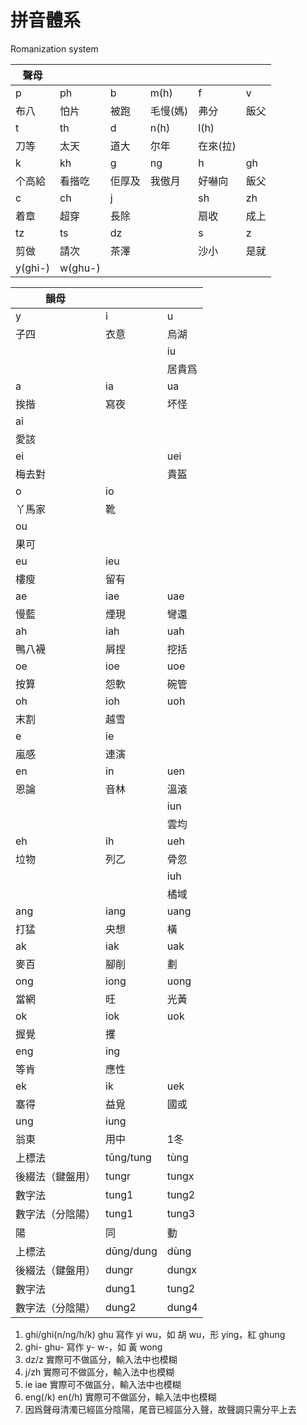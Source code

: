 # 拼音體系

Romanization system

| 聲母    |         |        |          |          |      |
| ------- | ------- | ------ | -------- | -------- | ---- |
| p       | ph      | b      | m(h)     | f        | v    |
| 布八    | 怕片    | 被跑   | 毛慢(媽) | 弗分     | 飯父 |
| t       | th      | d      | n(h)     | l(h)     |      |
| 刀等    | 太天    | 道大   | 尔年     | 在來(拉) |      |
| k       | kh      | g      | ng       | h        | gh   |
| 个高給  | 看揩吃  | 佢厚及 | 我傲月   | 好嚇向   | 飯父 |
| c       | ch      | j      |          | sh       | zh   |
| 着章    | 超穿    | 長除   |          | 扇收     | 成上 |
| tz      | ts      | dz     |          | s        | z    |
| 剪做    | 請次    | 茶澤   |          | 沙小     | 是就 |
| y(ghi-) | w(ghu-) |        |          |          |      |

| 韻母   |      |        |
| ------ | ---- | ------ |
| y      | i    | u      |
| 子四   | 衣意 | 烏湖   |
|        |      | iu     |
|        |      | 居貴爲 |
| a      | ia   | ua     |
| 挨揩   | 寫夜 | 坏怪   |
| ai     |      |        |
| 愛該   |      |        |
| ei     |      | uei    |
| 梅去對 |      | 貴盔   |
| o      | io   |        |
| 丫馬家 | 靴   |        |
| ou     |      |        |
| 果可   |      |        |
| eu     | ieu  |        |
| 樓瘦   | 留有 |        |
| ae     | iae  | uae    |
| 慢藍   | 煙現 | 彎還   |
| ah     | iah  | uah    |
| 鴨八襪 | 屑捏 | 挖括   |
| oe     | ioe  | uoe    |
| 按算   | 怨軟 | 碗管   |
| oh     | ioh  | uoh    |
| 末割   | 越雪 |        |
| e      | ie   |        |
| 嵐感   | 連演 |        |
| en     | in   | uen    |
| 恩論   | 音林 | 溫滾   |
|        |      | iun    |
|        |      | 雲均   |
| eh     | ih   | ueh    |
| 垃物   | 列乙 | 骨忽   |
|        |      | iuh    |
|        |      | 橘域   |
| ang    | iang | uang   |
| 打猛   | 央想 | 橫     |
| ak     | iak  | uak    |
| 麥百   | 腳削 | 劃     |
| ong    | iong | uong   |
| 當網   | 旺   | 光黃   |
| ok     | iok  | uok    |
| 握覺   | 攫   |        |
| eng    | ing  |        |
| 等肯   | 應性 |        |
| ek     | ik   | uek    |
| 塞得   | 益覓 | 國或   |
| ung    | iung |        |
| 翁東   | 用中 |     1冬        | 懂    | 凍    | 督   |
| 上標法           | tūng/tung | tùng  | túng  | tuk  |
| 後綴法（鍵盤用） | tungr     | tungx | tungq | tuk  |
| 數字法           | tung1     | tung2 | tung3 | tuk  |
| 數字法（分陰陽） | tung1     | tung3 | tung5 | tuk7 |
| 陽               | 同        | 動    | 洞    | 讀   |
| 上標法           | dūng/dung | dùng  | dúng  | duk  |
| 後綴法（鍵盤用） | dungr     | dungx | dungq | duk  |
| 數字法           | dung1     | tung2 | tung3 | duk  |
| 數字法（分陰陽） | dung2     | dung4 | dung6 | duk8 |

1. ghi/ghi(n/ng/h/k) ghu 寫作 yi wu，如 胡 wu，形 ying，紅 ghung
1. ghi- ghu- 寫作 y- w-，如 黃 wong
1. dz/z 實際可不做區分，輸入法中也模糊
1. j/zh 實際可不做區分，輸入法中也模糊
1. ie iae 實際可不做區分，輸入法中也模糊
1. eng(/k) en(/h) 實際可不做區分，輸入法中也模糊
1. 因爲聲母清濁已經區分陰陽，尾音已經區分入聲，故聲調只需分平上去
